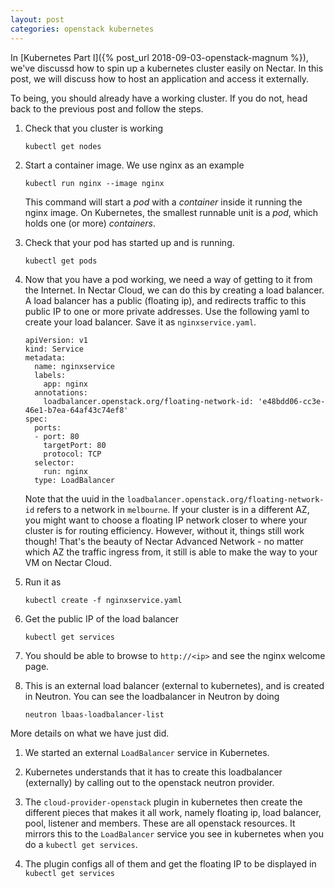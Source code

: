 ```yaml
---
layout: post
categories: openstack kubernetes
---
```


In [Kubernetes Part I]({% post_url 2018-09-03-openstack-magnum %}), we've discussd how to spin up a kubernetes cluster easily
on Nectar. In this post, we will discuss how to host an application and access
it externally.

To being, you should already have a working cluster. If you do not, head back to
the previous post and follow the steps.

1. Check that you cluster is working
   ```
   kubectl get nodes
   ```

1. Start a container image. We use nginx as an example
   ```
   kubectl run nginx --image nginx
   ```
   This command will start a *pod* with a *container* inside it running the
nginx image.  On Kubernetes, the smallest runnable unit is a *pod*, which holds
one (or more) *containers*.  

1. Check that your pod has started up and is running.
   ```
   kubectl get pods
   ```

1. Now that you have a pod working, we need a way of getting to it from the
   Internet. In Nectar Cloud, we can do this by creating a load balancer. A
load balancer has a public (floating ip), and redirects traffic to this public
IP to one or more private addresses. Use the following yaml to create your load
balancer. Save it as `nginxservice.yaml`.

   ```
   apiVersion: v1
   kind: Service
   metadata:
     name: nginxservice
     labels:
       app: nginx
     annotations:
       loadbalancer.openstack.org/floating-network-id: 'e48bdd06-cc3e-46e1-b7ea-64af43c74ef8'
   spec:
     ports:
     - port: 80
       targetPort: 80
       protocol: TCP
     selector:
       run: nginx
     type: LoadBalancer
   ```
   Note that the uuid in the `loadbalancer.openstack.org/floating-network-id`
refers to a network in `melbourne`. If your cluster is in a different AZ, you
might want to choose a floating IP network closer to where your cluster is for
routing efficiency. However, without it, things still work though! That's the
beauty of Nectar Advanced Network - no matter which AZ the traffic ingress
from, it still is able to make the way to your VM on Nectar Cloud.

1. Run it as
   ```
   kubectl create -f nginxservice.yaml
   ```

1. Get the public IP of the load balancer
   ```
   kubectl get services
   ```
   
1. You should be able to browse to `http://<ip>` and see the nginx welcome page.

1. This is an external load balancer (external to kubernetes), and is created in
   Neutron. You can see the loadbalancer in Neutron by doing
   ```
   neutron lbaas-loadbalancer-list
   ```

More details on what we have just did.

1. We started an external `LoadBalancer` service in Kubernetes. 

1. Kubernetes understands that it has to create this loadbalancer (externally)
   by calling out to the openstack neutron provider.

1. The `cloud-provider-openstack` plugin in kubernetes then create the different
   pieces that makes it all work, namely floating ip, load balancer, pool,
listener and members. These are all openstack resources. It mirrors this to the
`LoadBalancer` service you see in kubernetes when you do a `kubectl get
services`.

1. The plugin configs all of them and get the floating IP to be displayed in
   `kubectl get services`

